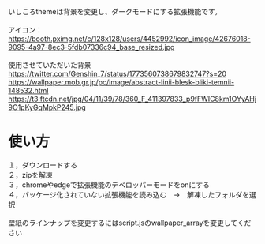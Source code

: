 いしころthemeは背景を変更し、ダークモードにする拡張機能です。<br><br>
アイコン：https://booth.pximg.net/c/128x128/users/4452992/icon_image/42676018-9095-4a97-8ec3-5fdb07336c94_base_resized.jpg<br>
<br>
使用させていただいた背景 <br>
https://twitter.com/Genshin_7/status/1773560738679832747?s=20 <br>
https://wallpaper.mob.gr.jp/pc/image/abstract-linii-blesk-bliki-temnii-148532.html<br>
https://t3.ftcdn.net/jpg/04/11/39/78/360_F_411397833_p9fFWIC8km1OYyAHj9O1pKyGqMpkP245.jpg<br>
 
<h1>使い方</h1>
１，ダウンロードする <br>
２，zipを解凍<br>
３，chromeやedgeで拡張機能のデベロッパーモードをonにする<br>
４，パッケージ化されていない拡張機能を読み込む　→　解凍したフォルダを選択<br>
<br>
壁紙のラインナップを変更するにはscript.jsのwallpaper_arrayを変更してください
